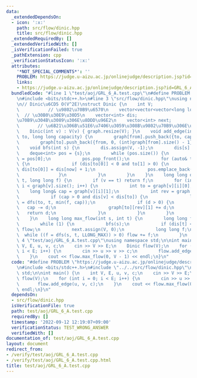 ```yaml
---
data:
  _extendedDependsOn:
  - icon: ':x:'
    path: src/flow/dinic.hpp
    title: src/flow/dinic.hpp
  _extendedRequiredBy: []
  _extendedVerifiedWith: []
  _isVerificationFailed: true
  _pathExtension: cpp
  _verificationStatusIcon: ':x:'
  attributes:
    '*NOT_SPECIAL_COMMENTS*': ''
    PROBLEM: https://judge.u-aizu.ac.jp/onlinejudge/description.jsp?id=GRL_6_A
    links:
    - https://judge.u-aizu.ac.jp/onlinejudge/description.jsp?id=GRL_6_A
  bundledCode: "#line 1 \"test/aoj/GRL_6_A.test.cpp\"\n#define PROBLEM \"https://judge.u-aizu.ac.jp/onlinejudge/description.jsp?id=GRL_6_A\"\
    \n#include <bits/stdc++.h>\n#line 3 \"src/flow/dinic.hpp\"\nusing namespace std;\n\
    \n// Dinic\u6CD5 O(V^2E)\nstruct Dinic {\n    int V;                         \
    \           // \u9802\u70B9\u6570\n    vector<vector<vector<long long>>> graph;\
    \  // \u30B0\u30E9\u30D5\n    vector<int> dis;                          // \u59CB\
    \u70B9\u304B\u3089\u306E\u8DDD\u96E2\n    vector<int> next;                  \
    \       // \u6B21\u306B\u51E6\u7406\u3059\u308B\u9802\u70B9\u306E\u30E1\u30E2\n\
    \    Dinic(int v) : V(v) { graph.resize(V); }\n    void add_edge(int from, int\
    \ to, long long capacity) {\n        graph[from].push_back({to, capacity, (int)graph[to].size()});\n\
    \        graph[to].push_back({from, 0, (int)graph[from].size() - 1});\n    }\n\
    \    void bfs(int s) {\n        dis.assign(V, -1);\n        dis[s] = 0;\n    \
    \    deque<int> pos = {s};\n        while (pos.size()) {\n            int now\
    \ = pos[0];\n            pos.pop_front();\n            for (auto& to : graph[now])\
    \ {\n                if (dis[to[0]] < 0 and to[1] > 0) {\n                   \
    \ dis[to[0]] = dis[now] + 1;\n                    pos.emplace_back(to[0]);\n \
    \               }\n            }\n        }\n    }\n    long long dfs(int v, int\
    \ t, long long f) {\n        if (v == t) return f;\n        for (int& i = next[v];\
    \ i < graph[v].size(); i++) {\n            int to = graph[v][i][0];\n        \
    \    long long& cap = graph[v][i][1];\n            int rev = graph[v][i][2];\n\
    \            if (cap > 0 and dis[v] < dis[to]) {\n                long long d\
    \ = dfs(to, t, min(f, cap));\n                if (d > 0) {\n                 \
    \   cap -= d;\n                    graph[to][rev][1] += d;\n                 \
    \   return d;\n                }\n            }\n        }\n        return 0;\n\
    \    }\n    long long max_flow(int s, int t) {\n        long long flow = 0;\n\
    \        while (1) {\n            bfs(s);\n            if (dis[t] < 0) return\
    \ flow;\n            next.assign(V, 0);\n            long long f;\n          \
    \  while ((f = dfs(s, t, LLONG_MAX)) > 0) flow += f;\n        }\n    }\n};\n#line\
    \ 4 \"test/aoj/GRL_6_A.test.cpp\"\nusing namespace std;\n\nint main() {\n    int\
    \ V, E, u, v, c;\n    cin >> V >> E;\n    Dinic flow(V);\n    for (int i = 0;\
    \ i < E; i++) {\n        cin >> u >> v >> c;\n        flow.add_edge(u, v, c);\n\
    \    }\n    cout << flow.max_flow(0, V - 1) << endl;\n}\n"
  code: "#define PROBLEM \"https://judge.u-aizu.ac.jp/onlinejudge/description.jsp?id=GRL_6_A\"\
    \n#include <bits/stdc++.h>\n#include \"../../src/flow/dinic.hpp\"\nusing namespace\
    \ std;\n\nint main() {\n    int V, E, u, v, c;\n    cin >> V >> E;\n    Dinic\
    \ flow(V);\n    for (int i = 0; i < E; i++) {\n        cin >> u >> v >> c;\n \
    \       flow.add_edge(u, v, c);\n    }\n    cout << flow.max_flow(0, V - 1) <<\
    \ endl;\n}\n"
  dependsOn:
  - src/flow/dinic.hpp
  isVerificationFile: true
  path: test/aoj/GRL_6_A.test.cpp
  requiredBy: []
  timestamp: '2022-09-12 12:19:07+09:00'
  verificationStatus: TEST_WRONG_ANSWER
  verifiedWith: []
documentation_of: test/aoj/GRL_6_A.test.cpp
layout: document
redirect_from:
- /verify/test/aoj/GRL_6_A.test.cpp
- /verify/test/aoj/GRL_6_A.test.cpp.html
title: test/aoj/GRL_6_A.test.cpp
---
```


